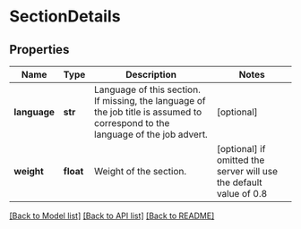 # SectionDetails


## Properties
Name | Type | Description | Notes
------------ | ------------- | ------------- | -------------
**language** | **str** | Language of this section. If missing, the language of the job title is assumed to correspond to the language of the job advert. | [optional] 
**weight** | **float** | Weight of the section. | [optional]  if omitted the server will use the default value of 0.8

[[Back to Model list]](../README.md#documentation-for-models) [[Back to API list]](../README.md#documentation-for-api-endpoints) [[Back to README]](../README.md)


